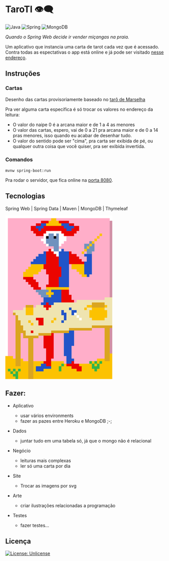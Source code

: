 # TaroTI 👁‍🗨

![Java](https://img.shields.io/static/v1?label=&message=Java&color=007396&logo=Java&logoColor=FFFFFF)
![Spring](https://img.shields.io/static/v1?label=&message=Spring&color=6DB33F&logo=Spring&logoColor=FFFFFF)
![MongoDB](https://img.shields.io/static/v1?label=&message=MongoDB&color=47A248&logo=MongoDB&logoColor=FFFFFF)

*Quando o Spring Web decide ir vender miçangas na praia.*

Um aplicativo que instancia uma carta de tarot cada vez que é acessado. Contra todas as espectativas o app está online e já pode ser visitado [nesse endereço](https://taroti.herokuapp.com).

## Instruções

### Cartas

Desenho das cartas provisoriamente baseado no [tarô de Marselha](https://pt.wikipedia.org/wiki/Tar%C3%B4_de_Marselha)

Pra ver alguma carta específica é só trocar os valores no endereço da leitura:
- O valor do naipe 0 é a arcana maior e de 1 a 4 as menores
- O valor das cartas, espero, vai de 0 a 21 pra arcana maior e de 0 a 14 pras menores, isso quando eu acabar de desenhar tudo.
- O valor do sentido pode ser "cima", pra carta ser exibida de pé, ou qualquer outra coisa que você quiser, pra ser exibida invertida.

### Comandos

```shell
mvnw spring-boot:run
```

Pra rodar o servidor, que fica online na [porta 8080](http://localhost:8080).

## Tecnologias

Spring Web | Spring Data | Maven | MongoDB | Thymeleaf

![mago](/src/main/resources/static/img/maior/01.png)

## Fazer:
- Aplicativo
    - usar vários environments
    - fazer as pazes entre Heroku e MongoDB ;-;
    
- Dados
    - juntar tudo em uma tabela só, já que o mongo não é relacional
  
- Negócio
    - leituras mais complexas
    - ler só uma carta por dia

- Site
    - Trocar as imagens por svg
    
- Arte
    - criar ilustrações relacionadas a programação

- Testes
    - fazer testes...

## Licença

[![License: Unlicense](https://img.shields.io/badge/license-Unlicense-blue.svg)](http://unlicense.org/)
